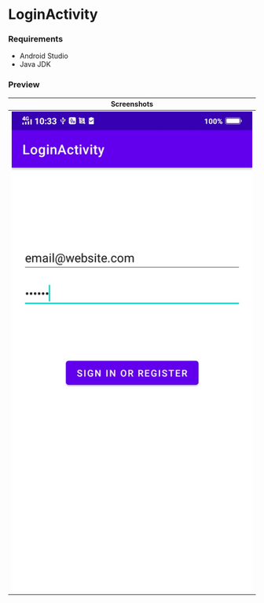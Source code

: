 # LoginActivity

### Requirements

- Android Studio
- Java JDK

### Preview

|                           Screenshots                           |
|:---------------------------------------------------------------:|
| <img src="/screenshots/01.jpg" alt="Screenshot 01" width="540"> |

